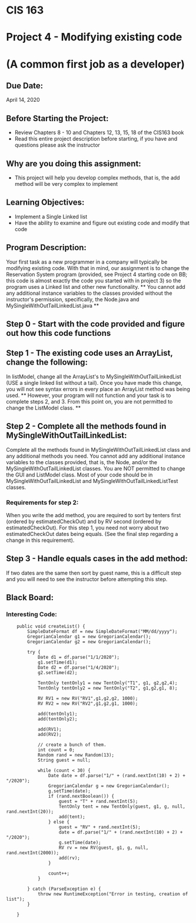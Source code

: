 # CIS 163
# Project 4 - Modifying existing code
# (A common first job as a developer)



## Due Date:
   April 14, 2020

## Before Starting the Project:
   - Review Chapters 8 - 10 and Chapters 12, 13, 15, 18 of the CIS163 book
   - Read this entire project description before starting, if you have and questions please ask the instructor

## Why are you doing this assignment:
   - This project will help you develop complex methods, that is, the add method will be very complex to implement

## Learning Objectives:
   - Implement a Single Linked list
   - Have the ability to examine and figure out existing code and modify that code

## Program Description:

   Your first task as a new programmer in a company will typically be modifying existing code. 
   With that in mind, our assignment is to change the Reservation System program (provided, 
   see Project 4 starting code on BB; this code is almost exactly the code you started with in 
   project 3) so the program uses a Linked list and other new functionality. ** You cannot add 
   any additional instance variables to the classes provided without the instructor's permission, 
   specifically, the Node.java and MySingleWithOutTailLinkedList.java **

## Step 0 - Start with the code provided and figure out how this code functions 

## Step 1 - The existing code uses an ArrayList, change the following:
   In listModel, change all the ArrayList's to MySingleWithOutTailLinkedList (USE a single linked list without a tail).
   Once you have made this change, you will not see syntax errors in every place an ArrayList method was being used.
   ** However, your program will not function and your task is to complete steps 2, and 3. From this point on, you are not
   permitted to change the ListModel class. **

## Step 2 - Complete all the methods found in MySingleWithOutTailLinkedList:
   Complete all the methods found in MySingleWithOutTailLinkedList class and any additional methods you need. You
   cannot add any additional instance variables to the classes provided, that is, the Node, and/or the
   MySingleWithOutTailLinkedList classes. You are NOT permitted to change the GUI and ListModel class. Most of your
   code should be in MySingleWithOutTailLinkedList and MySingleWithOutTailLinkedListTest classes.

### Requirements for step 2:
   When you write the add method, you are required to sort by tenters first (ordered by estimatedCheckOut) and by RV
   second (ordered by estimatedCheckOut). For this step 1, you need not worry about two estimatedCheckOut dates
   being equals. (See the final step regarding a change in this requirement).

## Step 3 - Handle equals cases in the add method:
   If two dates are the same then sort by guest name, this is a difficult step and you will need to see the instructor
   before attempting this step.

## Black Board:
   ### Interesting Code:

        public void createList() {
            SimpleDateFormat df = new SimpleDateFormat("MM/dd/yyyy");
            GregorianCalendar g1 = new GregorianCalendar();
            GregorianCalendar g2 = new GregorianCalendar();

            try {
                Date d1 = df.parse("1/1/2020");
                g1.setTime(d1);
                Date d2 = df.parse("1/4/2020");
                g2.setTime(d2);

                TentOnly tentOnly1 = new TentOnly("T1", g1, g2,g2,4);
                TentOnly tentOnly2 = new TentOnly("T2", g1,g2,g1, 8);

                RV RV1 = new RV("RV1",g1,g2,g2, 1000);
                RV RV2 = new RV("RV2",g1,g2,g1, 1000);

                add(tentOnly1);
                add(tentOnly2);

                add(RV1);
                add(RV2);

                // create a bunch of them.
                int count = 0;
                Random rand = new Random(13);
                String guest = null;

                while (count < 30) {
                    Date date = df.parse("1/" + (rand.nextInt(10) + 2) + "/2020");
                    GregorianCalendar g = new GregorianCalendar();
                    g.setTime(date);
                    if (rand.nextBoolean()) {
                        guest = "T" + rand.nextInt(5);
                        TentOnly tent = new TentOnly(guest, g1, g, null, rand.nextInt(20));
                        add(tent);
                    } else {
                        guest = "RV" + rand.nextInt(5);
                        date = df.parse("1/" + (rand.nextInt(10) + 2) + "/2020");
                        g.setTime(date);
                        RV rv = new RV(guest, g1, g, null, rand.nextInt(2000));
                        add(rv);
                    }

                    count++;
                }

            } catch (ParseException e) {
                throw new RuntimeException("Error in testing, creation of list");
            }

        }
